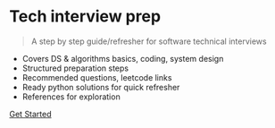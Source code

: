 # Tech interview prep

> A step by step guide/refresher for software technical interviews

-   Covers DS & algorithms basics, coding, system design
-   Structured preparation steps
-   Recommended questions, leetcode links
-   Ready python solutions for quick refresher
-   References for exploration

[Get Started](/?id=introduction)
